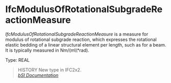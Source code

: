 IfcModulusOfRotationalSubgradeReactionMeasure
=============================================
_IfcModulusOfRotationalSubgradeReactionMeasure_ is a measure for modulus of
rotational subgrade reaction, which expresses the rotational elastic bedding
of a linear structural element per length, such as for a beam. It is typically
measured in Nm/(m\\\\*rad).  
  
Type: REAL  
  
> HISTORY  New type in IFC2x2.  
[ _bSI
Documentation_](https://standards.buildingsmart.org/IFC/DEV/IFC4_2/FINAL/HTML/schema/ifcmeasureresource/lexical/ifcmodulusofrotationalsubgradereactionmeasure.htm)


